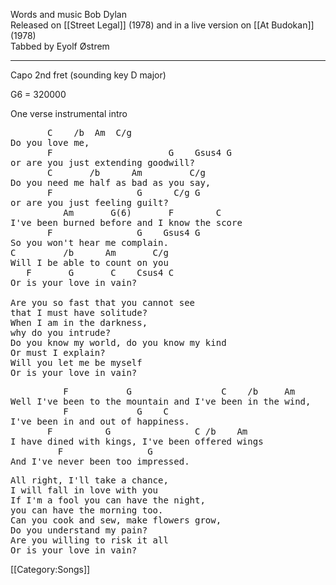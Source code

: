Words and music Bob Dylan<br>
Released on [[Street Legal]] (1978) and in a live version on
[[At Budokan]] (1978)<br>
Tabbed by Eyolf Østrem

----
Capo 2nd fret (sounding key D major)

G6 = 320000

One verse instrumental intro

<pre class="verse">
       C    /b  Am  C/g
Do you love me,
       F                      G    Gsus4 G
or are you just extending goodwill?
       C       /b      Am         C/g
Do you need me half as bad as you say,
       F                G      C/g G
or are you just feeling guilt?
          Am       G(6)       F        C
I've been burned before and I know the score
       F                G    Gsus4 G
So you won't hear me complain.
C         /b      Am       C/g
Will I be able to count on you
   F       G       C    Csus4 C
Or is your love in vain?

Are you so fast that you cannot see
that I must have solitude?
When I am in the darkness,
why do you intrude?
Do you know my world, do you know my kind
Or must I explain?
Will you let me be myself
Or is your love in vain?
</pre>

<pre class="bridge">
          F           G                 C    /b     Am
Well I've been to the mountain and I've been in the wind,
          F             G    C
I've been in and out of happiness.
       F          G                C /b    Am
I have dined with kings, I've been offered wings
         F                G
And I've never been too impressed.
</pre>

<pre class="verse">
All right, I'll take a chance,
I will fall in love with you
If I'm a fool you can have the night,
you can have the morning too.
Can you cook and sew, make flowers grow,
Do you understand my pain?
Are you willing to risk it all
Or is your love in vain?
</pre>

[[Category:Songs]]